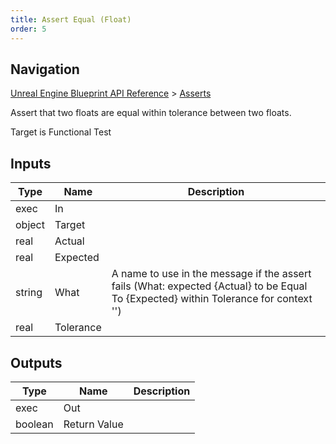 ```yaml
---
title: Assert Equal (Float)
order: 5
---
```

## Navigation

[Unreal Engine Blueprint API Reference](https://dev.epicgames.com/documentation/en-us/unreal-engine/BlueprintAPI) > [Asserts](https://dev.epicgames.com/documentation/en-us/unreal-engine/BlueprintAPI/Asserts)

Assert that two floats are equal within tolerance between two floats.

Target is Functional Test

## Inputs

| Type | Name | Description |
| --- | --- | --- |
| exec | In |  |
| object | Target |  |
| real | Actual |  |
| real | Expected |  |
| string | What | A name to use in the message if the assert fails (What: expected {Actual} to be Equal To {Expected} within Tolerance for context '') |
| real | Tolerance |  |

## Outputs

| Type | Name | Description |
| --- | --- | --- |
| exec | Out |  |
| boolean | Return Value |  |
